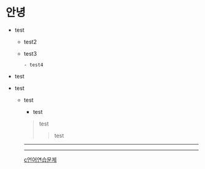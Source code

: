 # 안녕
- test 

  - test2
  
  - test3
          
        - test4
 - test
 
  - test

    - test

        - test 
        > test
        >> test
        
        ---
        
        ***
        [c언어연습문제](https://github.com/JinKim93/Kosta_Edu/blob/master/C%EC%96%B8%EC%96%B4%20swtich%20~%20case.md)
